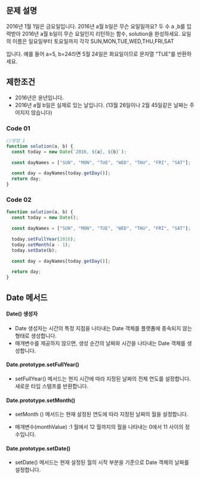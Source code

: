 ## 문제 설명

2016년 1월 1일은 금요일입니다. 2016년 a월 b일은 무슨 요일일까요? 두 수 a ,b를 입력받아 2016년 a월 b일이 무슨 요일인지 리턴하는 함수, solution을 완성하세요. 요일의 이름은 일요일부터 토요일까지 각각 SUN,MON,TUE,WED,THU,FRI,SAT

입니다. 예를 들어 a=5, b=24라면 5월 24일은 화요일이므로 문자열 "TUE"를 반환하세요.

## 제한조건

- 2016년은 윤년입니다.
- 2016년 a월 b일은 실제로 있는 날입니다. (13월 26일이나 2월 45일같은 날짜는 주어지지 않습니다)

### Code 01

```js
//방법 1
function solution(a, b) {
  const today = new Date(`2016, ${a}, ${b}`);

  const dayNames = ["SUN", "MON", "TUE", "WED", "THU", "FRI", "SAT"];

  const day = dayNames[today.getDay()];
  return day;
}
```

### Code 02

```js
function solution(a, b) {
  const today = new Date();

  const dayNames = ["SUN", "MON", "TUE", "WED", "THU", "FRI", "SAT"];

  today.setFullYear(2016);
  today.setMonth(a - 1);
  today.setDate(b);

  const day = dayNames[today.getDay()];

  return day;
}
```

## Date 메서드

#### Date() 생성자

- Date 생성자는 시간의 특정 지점을 나타내는 Date 객체를 플랫폼에 종속되지 않는 형태로 생성합니다.
- 매개변수를 제공하지 않으면, 생성 순간의 날짜와 시간을 나타내는 Date 객체를 생성합니다.

#### Date.prototype.setFullYear()

- setFullYear() 메서드는 현지 시간에 따라 지정된 날짜의 전체 연도를 설정합니다. 새로운 타임 스탬프를 반환합니다.

#### Date.prototype.setMonth()

- setMonth () 메서드는 현재 설정된 연도에 따라 지정된 날짜의 월을 설정합니다.

- 매개변수(monthValue) :1 월에서 12 월까지의 월을 나타내는 0에서 11 사이의 정수입니다.

#### Date.prototype.setDate()

- setDate() 메서드는 현재 설정된 월의 시작 부분을 기준으로 Date 객체의 날짜를 설정합니다.
